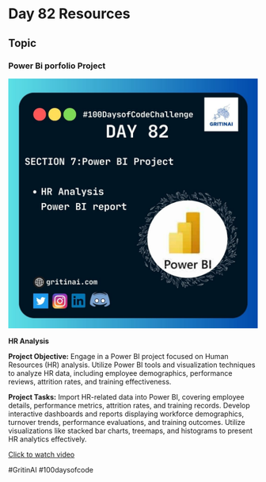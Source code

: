 # Day 82 Resources

## Topic

### Power Bi porfolio Project

![100 days of code Day 82](https://github.com/GritinAI/100daysofcode2.0/blob/main/Images/Day82.jpg)

**HR Analysis** 


**Project Objective:** 
Engage in a Power BI project focused on Human Resources (HR) analysis. Utilize Power BI tools and visualization techniques to analyze HR data, including employee demographics, performance reviews, attrition rates, and training effectiveness.

**Project Tasks:**
Import HR-related data into Power BI, covering employee details, performance metrics, attrition rates, and training records.
Develop interactive dashboards and reports displaying workforce demographics, turnover trends, performance evaluations, and training outcomes.
Utilize visualizations like stacked bar charts, treemaps, and histograms to present HR analytics effectively.

[Click to watch video](https://youtu.be/0BKlUySopU4?si=pcoWoZDbY4ZO8dzO)

#GritinAI #100daysofcode


